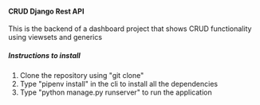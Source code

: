 #### CRUD Django Rest API

This is the backend of a dashboard project that shows CRUD functionality using viewsets and generics

##### Instructions to install
1. Clone the repository using "git clone"
2. Type "pipenv install" in the cli to install all the dependencies
3. Type "python manage.py runserver" to run the application


